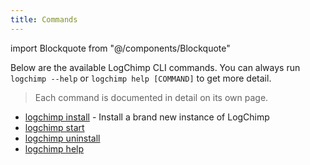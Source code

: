 ```yaml
---
title: Commands
---
```


<!-- components -->
import Blockquote from "@/components/Blockquote"

Below are the available LogChimp CLI commands. You can always run `logchimp --help` or `logchimp help [COMMAND]` to get more detail.

<Blockquote type="tip">
  Each command is documented in detail on its own page.
</Blockquote>

- [logchimp install](/docs/cli/install) - Install a brand new instance of LogChimp
- [logchimp start](/docs/cli/start)
- [logchimp uninstall](/docs/cli/uninstall)
- [logchimp help](/docs/cli/help)
